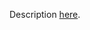 Description [here](https://docs.scala-lang.org/scala3/guides/migration/incompat-dropped-features.html#value-eta-expansion).
